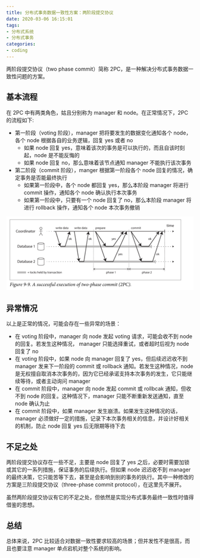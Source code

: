 ```yaml
---
title: 分布式事务数据一致性方案：两阶段提交协议
date: 2020-03-06 16:15:01
tags:
- 分布式系统
- 分布式事务
categories:
- coding
---
```


两阶段提交协议（two phase commit）简称 2PC，是一种解决分布式事务数据一致性问题的方案。

<!--more-->

## 基本流程

在 2PC 中有两类角色，姑且分别称为 manager 和 node。在正常情况下，2PC 的流程如下:
- 第一阶段（voting 阶段），manager 把将要发生的数据变化通知各个 node，各个 node 根据各自的业务逻辑，回复 yes 或者 no
    - 如果 node 回复 yes，意味着该次的事务是可以执行的，而且自该时刻起，node 是不能反悔的
    - 如果 node 回复 no，那么意味着该节点通知 manager 不能执行该次事务
- 第二阶段（commit 阶段），manger 根据第一阶段各个 node 回复的情况，确定事务是否能最终执行
    - 如果第一阶段中，各个 node 都回复 yes，那么本阶段 manager 将进行 commit 操作，通知各个 node 确认执行本次事务
    - 如果第一阶段中，只要有一个 node 回复了 no，那么本阶段 manager 将进行 rollback 操作，通知各个 node 本次事务撤销

![](https://github.com/leejianyang/pic/raw/master/2pc/1.png)

## 异常情况

以上是正常的情况，可能会存在一些异常的场景：
- 在 voting 阶段中，manager 向 node 发起 voting 请求，可能会收不到 node 的回复。若发生这种情况， manager 只能选择重试，或者超时后视为 node 回复了 no
- 在 voting 阶段中，如果 node 向 manager 回复了 yes，但后续迟迟收不到 manager 发来下一阶段的 commit 或 rollback 通知。若发生这种情况，node 是无权擅自取消本次事务的，因为它已经承诺支持本次事务的发生，它只能继续等待，或者主动询问 manager
- 在 commit 阶段中，manager 向 node 发起 commit 或 rollbcak 通知，但收不到  node 的回复。这种情况下，manager 只能不断重新发送通知，直至 node 确认为止
- 在 commit 阶段中，如果 manager 发生崩溃。如果发生这种情况的话，manager 必须做好一定的措施，记录下本次事务相关的信息，并设计好相关的机制，防止 node 回复 yes 后无限期等待下去


## 不足之处

两阶段提交协议存在一些不足，主要是 node 回复了 yes 之后，必要时需要加锁或其它的一系列措施，保证事务的后续执行。但如果 node 迟迟收不到 manager 的最终决策，它只能苦等下去，甚至是会影响到别的事务的执行。其中一种修改的方案是三阶段提交协议（three-phase commit protocol），在这里先不展开。

虽然两阶段提交协议有它的不足之处，但依然是实现分布式事务最终一致性时值得借鉴的思想。

## 总结

总体来说，2PC 比较适合对数据一致性要求较高的场景；但并发性不是很高，而且也要注意 manager 单点宕机对整个系统的影响。

